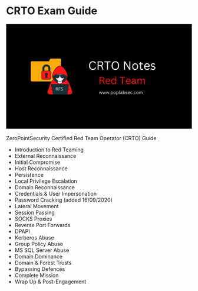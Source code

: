 # CRTO Exam Guide

![CRTO Exam Guide!](https://raw.githubusercontent.com/rfs85/Index/main/images/CRTO%20Notes.png "CRTO Exam Guide")

ZeroPointSecurity Certified Red Team Operator (CRTO) Guide


- Introduction to Red Teaming
- External Reconnaissance
- Initial Compromise
- Host Reconnaissance
- Persistence
- Local Privilege Escalation
- Domain Reconnaissance
- Credentials & User Impersonation
- Password Cracking (added 16/09/2020)
- Lateral Movement
- Session Passing
- SOCKS Proxies
- Reverse Port Forwards
- DPAPI
- Kerberos Abuse
- Group Policy Abuse
- MS SQL Server Abuse
- Domain Dominance
- Domain & Forest Trusts
- Bypassing Defences
- Complete Mission
- Wrap Up & Post-Engagement
